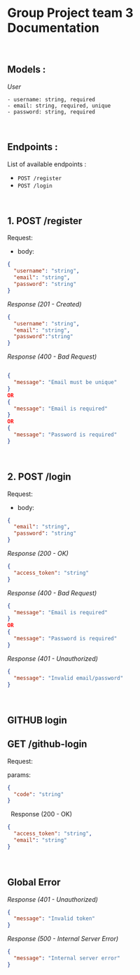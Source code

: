 # Group Project team 3 Documentation

&nbsp;

## Models :

_User_
```
- username: string, required
- email: string, required, unique
- password: string, required
```

&nbsp;

## Endpoints :

List of available endpoints :

- `POST /register`
- `POST /login`

&nbsp;

## 1. POST /register

Request:

- body:
```json
{
  "username": "string",
  "email": "string",
  "password": "string"
}
```

_Response (201 - Created)_
```json
{
  "username": "string",
  "email": "string",
  "password":"string"
}
```

_Response (400 - Bad Request)_

```json

{
  "message": "Email must be unique"
}
OR
{
  "message": "Email is required"
}
OR
{
  "message": "Password is required"
}
```

&nbsp;

## 2. POST /login

Request:

- body:
```json
{
  "email": "string",
  "password": "string"
}
```

_Response (200 - OK)_

```json
{
  "access_token": "string"
}
```

_Response (400 - Bad Request)_

```json
{
  "message": "Email is required"
}
OR
{
  "message": "Password is required"
}
```

_Response (401 - Unauthorized)_

```json
{
  "message": "Invalid email/password"
}
```

&nbsp;


## GITHUB login

## GET /github-login
Request:

params:
```json
{
  "code": "string"
}
```

&nbsp;
Response (200 - OK)
```json
{
  "access_token": "string",
  "email": "string"
}
```

&nbsp;

## Global Error

_Response (401 - Unauthorized)_

```json
{
  "message": "Invalid token"
}
```

_Response (500 - Internal Server Error)_

```json
{
  "message": "Internal server error"
}
```
